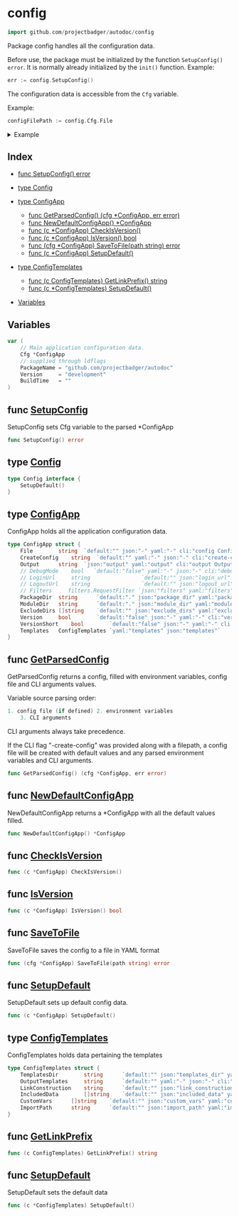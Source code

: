 
# config

```go
import github.com/projectbadger/autodoc/config
```

Package config handles all the configuration data.

Before use, the package must be initialized by the function `SetupConfig() error`. It is normally already initialized by the `init()` function.
Example:

```go
err := config.SetupConfig()
```
The configuration data is accessible from the `Cfg` variable.

Example:

```go
configFilePath := config.Cfg.File
```


<details>
<summary>Example</summary>
<p>

```go
{

	fmt.Println(config.Cfg.PackageDir)

}
```
</p></details>

## Index

- [func SetupConfig() error](#func-setupconfig-error)

- [type Config](#config)
- [type ConfigApp](#configapp)
  - [func GetParsedConfig() (cfg *ConfigApp, err error)](#func-getparsedconfig--configapp-err-error)
  - [func NewDefaultConfigApp() *ConfigApp](#func-newdefaultconfigapp-configapp)
  - [func (c *ConfigApp) CheckIsVersion()](#func--configapp-checkisversion)
  - [func (c *ConfigApp) IsVersion() bool](#func--configapp-isversion-bool)
  - [func (cfg *ConfigApp) SaveToFile(path string) error](#func--configapp-savetofile-string-error)
  - [func (c *ConfigApp) SetupDefault()](#func--configapp-setupdefault)
- [type ConfigTemplates](#configtemplates)
  - [func (c ConfigTemplates) GetLinkPrefix() string](#func--configtemplates-getlinkprefix-string)
  - [func (c *ConfigTemplates) SetupDefault()](#func--configtemplates-setupdefault)
- [Variables](#variables)

## Variables
```go
var (
	// Main application configuration data.
	Cfg	*ConfigApp
	// supplied through ldflags
	PackageName	= "github.com/projectbadger/autodoc"
	Version		= "development"
	BuildTime	= ""
)

```

## func [SetupConfig](<config.go#L86>)

SetupConfig sets Cfg variable to the parsed *ConfigApp

```go
func SetupConfig() error
```


## type [Config](<config.go#L19>)
```go
type Config interface {
	SetupDefault()
}
```

## type [ConfigApp](<configApp.go#L13>)
ConfigApp holds all the application configuration data.
```go
type ConfigApp struct {
	File		string	`default:"" json:"-" yaml:"-" cli:"config Config file path\n     "`
	CreateConfig	string	`default:"" yaml:"-" json:"-" cli:"create-config Create a named default config file with cli parameters and environment variables.\n   "`
	Output		string	`json:"output" yaml:"output" cli:"output Output the generated documentation to file\n    "`
	// DebugMode    bool   `default:"false" yaml:"-" json:"-" cli:"debug Run the app in debug mode\n   "`
	// LoginUrl     string                `default:"" json:"login_url" yaml:"login_url" cli:"login-url Login URL to appear at the top of the page\n      "`
	// LogoutUrl    string                `default:"" json:"logout_url" yaml:"logout_url" cli:"logout-url Logout URL to appear at the top of the page\n      "`
	// Filters     filters.RequestFilter `json:"filters" yaml:"filters"`
	PackageDir	string		`default:"." json:"package_dir" yaml:"package_dir" cli:"package Package directory filepath.\nThe contents of this directory will be parsed as a Go package\n      "`
	ModuleDir	string		`default:"." json:"module_dir" yaml:"module_dir" cli:"module Module directory filepath.\nThe contents of this directory will be parsed as a Go module\n      "`
	ExcludeDirs	[]string	`default:"" json:"exclude_dirs" yaml:"exclude_dirs" cli:"exclude Exclude directories from the package search.\nDefault:\n  node_nodules;.git\n      "`
	Version		bool		`default:"false" json:"-" yaml:"-" cli:"version Print version"`
	VersionShort	bool		`default:"false" json:"-" yaml:"-" cli:"v Print version"`
	Templates	ConfigTemplates	`yaml:"templates" json:"templates"`
}
```

## func [GetParsedConfig](<config.go#L46>)

GetParsedConfig returns a config, filled with
environment variables, config file and CLI arguments
values.

Variable source parsing order:
```go
1. config file (if defined)	2. environment variables
	3. CLI arguments

```
CLI arguments always take precedence.

If the CLI flag "-create-config" was provided along with
a filepath, a config file will be created with default
values and any parsed environment variables and CLI
arguments.

```go
func GetParsedConfig() (cfg *ConfigApp, err error)
```
## func [NewDefaultConfigApp](<config.go#L25>)

NewDefaultConfigApp returns a *ConfigApp with all the
default values filled.

```go
func NewDefaultConfigApp() *ConfigApp
```

## func [CheckIsVersion](<configApp.go#L33>)

```go
func (c *ConfigApp) CheckIsVersion()
```
## func [IsVersion](<configApp.go#L29>)

```go
func (c *ConfigApp) IsVersion() bool
```
## func [SaveToFile](<configApp.go#L43>)

SaveToFile saves the config to a file in YAML format

```go
func (cfg *ConfigApp) SaveToFile(path string) error
```
## func [SetupDefault](<configApp.go#L55>)

SetupDefault sets up default config data.

```go
func (c *ConfigApp) SetupDefault()
```

## type [ConfigTemplates](<configTemplates.go#L4>)
ConfigTemplates holds data pertaining the templates
```go
type ConfigTemplates struct {
	TemplatesDir		string		`default:"" json:"templates_dir" yaml:"templates_dir" cli:"templates Templates directory filepath.\nThe templates within must have same names as the original ones:\n  doc.md, package.md, index.md, example.md, function.md, type.md\nDefault templates will be used instead the missing ones.\n      "`
	OutputTemplates		string		`default:"" yaml:"-" json:"-" cli:"output-templates Output template files to the provided directory path.\nIf empty, current working directory will be used.\n   "`
	LinkConstruction	string		`default:"" json:"link_construction" yaml:"link_construction" cli:"link-construction Links construction\n  Options: [ direct | github | gitlab | gitea ]\n      "`
	IncludedData		[]string	`default:"" json:"included_data" yaml:"included_data" cli:"included-data Data to be included in the rendered doc.\n  Options:\n    name,doc,examples,variables,constants,functions,function_examples,types,type_examples,type_functions,type_methods,index\n      " separator:","`
	CustomVars		[]string	`default:"" json:"custom_vars" yaml:"custom_vars" cli:"custom-vars Custom data to be included in the template overrides\n  Example:\n    -custom-vars var1=value1,var2=value2\n      " separator:","`
	ImportPath		string		`default:"" json:"import_path" yaml:"import_path" cli:"import-path Package import path. Will be parsed as a git server repository URL for links in the documentation.\n      "`
}
```

## func [GetLinkPrefix](<configTemplates.go#L33>)

```go
func (c ConfigTemplates) GetLinkPrefix() string
```
## func [SetupDefault](<configTemplates.go#L14>)

SetupDefault sets the default data

```go
func (c *ConfigTemplates) SetupDefault()
```

